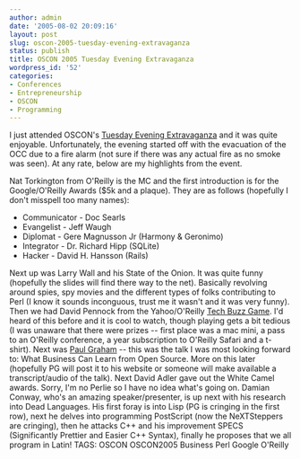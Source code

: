 ```yaml
---
author: admin
date: '2005-08-02 20:09:16'
layout: post
slug: oscon-2005-tuesday-evening-extravaganza
status: publish
title: OSCON 2005 Tuesday Evening Extravaganza
wordpress_id: '52'
categories:
- Conferences
- Entrepreneurship
- OSCON
- Programming
---
```


I just attended OSCON's [Tuesday Evening
Extravaganza](http://conferences.oreillynet.com/cs/os2005/view/e_sess/7433)
and it was quite enjoyable. Unfortunately, the evening started off with
the evacuation of the OCC due to a fire alarm (not sure if there was any
actual fire as no smoke was seen). At any rate, below are my highlights
from the event.

Nat Torkington from O'Reilly is the MC and the first introduction is for
the Google/O'Reilly Awards ($5k and a plaque). They are as follows
(hopefully I don't misspell too many names):

-   Communicator - Doc Searls
-   Evangelist - Jeff Waugh
-   Diplomat - Gere Magnusson Jr (Harmony & Geronimo)
-   Integrator - Dr. Richard Hipp (SQLite)
-   Hacker - David H. Hansson (Rails)

Next up was Larry Wall and his State of the Onion. It was quite funny
(hopefully the slides will find there way to the net). Basically
revolving around spies, spy movies and the different types of folks
contributing to Perl (I know it sounds inconguous, trust me it wasn't
and it was very funny). Then we had David Pennock from the
Yahoo/O'Reilly [Tech Buzz Game](http://buzz.research.yahoo.com/). I'd
heard of this before and it is cool to watch, though playing gets a bit
tedious (I was unaware that there were prizes -- first place was a mac
mini, a pass to an O'Reilly conference, a year subscription to O'Reilly
Safari and a t-shirt). Next was [Paul Graham](http://www.paulgraham.com)
-- this was the talk I was most looking forward to: What Business Can
Learn from Open Source. More on this later (hopefully PG will post it to
his website or someone will make available a transcript/audio of the
talk). Next David Adler gave out the White Camel awards. Sorry, I'm no
Perlie so I have no idea what's going on. Damian Conway, who's an
amazing speaker/presenter, is up next with his research into Dead
Languages. His first foray is into Lisp (PG is cringing in the first
row), next he delves into programming PostScript (now the NeXTSteppers
are cringing), then he attacks C++ and his improvement SPECS
(Significantly Prettier and Easier C++ Syntax), finally he proposes that
we all program in Latin! TAGS: OSCON OSCON2005 Business Perl Google
O'Reilly
